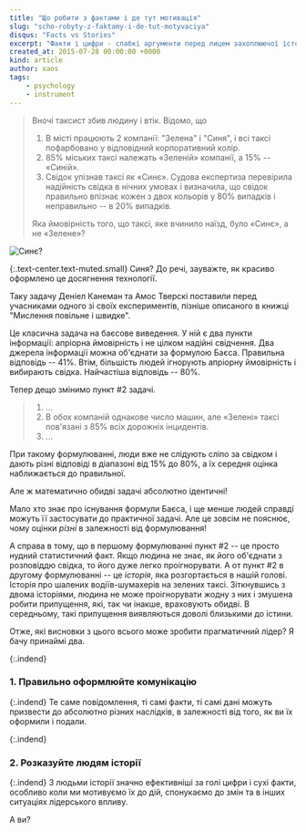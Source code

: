 ```yaml
---
title: "Що робити з фактами і де тут мотивація"
slug: "scho-robyty-z-faktamy-i-de-tut-motyvaciya"
disqus: "Facts vs Stories"
excerpt: "Факти і цифри - слабкі аргументи перед лицем захоплюючої історії..."
created_at: 2015-07-28 00:00:00 +0000
kind: article
author: xaos
tags:
    - psychology
    - instrument
---
```


> Вночі таксист збив людину і втік.  Відомо, що
> 
> 1. В місті працюють 2 компанії: "Зелена" і "Синя", і всі таксі пофарбовано у відповідний корпоративний колір.  
> 2. 85% міських таксі належать «Зеленій» компанії, а 15% -- «Синій».
> 3. Свідок упізнав таксі як «Синє». Судова експертиза перевірила надійність свідка в нічних умовах і визначила, що свідок правильно впізнає кожен з двох кольорів у 80% випадків і неправильно -- в 20% випадків.
> 
> Яка ймовірність того, що таксі, яке вчинило наїзд, було «Синє», а не «Зелене»?

![Синє?](http://media.caranddriver.com/images/media/638444/tesla-model-s-photo-640556-s-original.jpg)

{:.text-center.text-muted.small}
Синя? До речі, зауважте, як красиво оформлено це досягнення технології.

Таку задачу Деніел Канеман та Амос Тверскі поставили перед учасниками одного зі своїх експериментів, пізніше описаного в книжці "Мислення повільне і швидке".

Це класична задача на баєсове виведення.  У ній є два пункти інформації: апріорна ймовірність і не цілком надійні свідчення.  Два джерела інформації можна об'єднати за формулою Баєса. Правильна відповідь -- 41%. Втім, більшість людей ігнорують апріорну ймовірність і вибирають свідка. Найчастіша відповідь -- 80%.

Тепер дещо змінимо пункт #2 задачі.

> 1. ...
> 2. В обох компаній однакове число машин, але «Зелені» таксі пов'язані з 85% всіх дорожніх інцидентів.
> 3. ...

При такому формулюванні, люди вже не слідують сліпо за свідком і дають різні відповіді в діапазоні від 15% до 80%, а їх середня оцінка наближається до правильної.  

Але ж математично обидві задачі абсолютно ідентичні!

Мало хто знає про існування формули Баєса, і ще менше людей справді можуть її застосувати до практичної задачі.  Але це зовсім не пояснює, чому оцінки *різні* в залежності від формулювання!

A справа в тому, що в першому формулюванні пункт #2 -- це просто нудний статистичний факт.  Якщо людина не знає, як його об'єднати з розповіддю свідка, то його дуже легко проігнорувати.  А от пункт #2 в другому формулюванні -- це *історія*, яка розгортається в нашій голові.  Історія про шалених водіїв-шумахерів на зелених таксі.  Зіткнувшись з двома історіями, людина не може проігнорувати жодну з них і змушена робити припущення, які, так чи інакше, враховують обидві.  В середньому, такі припущення виявляються доволі близькими до істини.

Отже, які висновки з цього всього може зробити прагматичний лідер?  Я бачу принаймі два.

{:.indend}
### 1. Правильно оформлюйте комунікацію

{:.indend}
Те саме повідомлення, ті самі факти, ті самі дані можуть призвести до абсолютно різних наслідків, в залежності від того, як ви їх оформили і подали.

{:.indend}
### 2. Розказуйте людям історії

{:.indend}
З людьми історії значно ефективніші за голі цифри і сухі факти, особливо коли ми мотивуємо їх до дій, спонукаємо до змін та в інших ситуаціях лідерського впливу. 

А ви?
